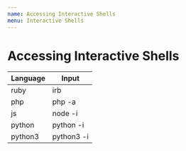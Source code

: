 ```yaml
---
name: Accessing Interactive Shells
menu: Interactive Shells
---
```


# Accessing Interactive Shells

| Language | Input      |
| -------- | ---------- |
| ruby     | irb        |
| php      | php -a     |
| js       | node -i    |
| python   | python -i  |
| python3  | python3 -i |
